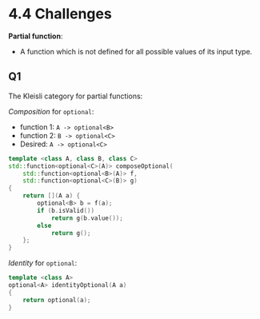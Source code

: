 # 4.4 Challenges

**Partial function**:

- A function which is not defined for all possible values of its input type.

## Q1

The Kleisli category for partial functions:

*Composition* for `optional`:

- function 1: `A -> optional<B>`
- function 2: `B -> optional<C>`
- Desired: `A -> optional<C>`

```c++
template <class A, class B, class C>
std::function<optional<C>(A)> composeOptional(
    std::function<optional<B>(A)> f,
    std::function<optional<C>(B)> g)
{
    return [](A a) {
        optional<B> b = f(a);
        if (b.isValid())
            return g(b.value());
        else
            return g();
    };
}
```

*Identity* for `optional`:

```c++
template <class A>
optional<A> identityOptional(A a)
{
    return optional(a);
}
```

